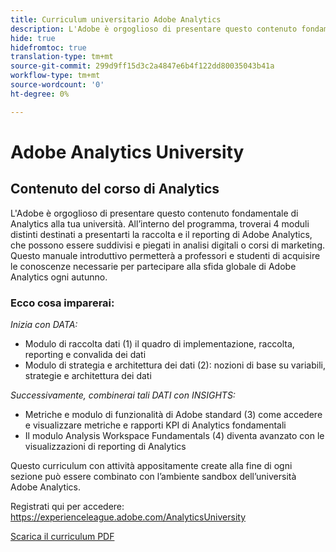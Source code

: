 ```yaml
---
title: Curriculum universitario Adobe Analytics
description: L'Adobe è orgoglioso di presentare questo contenuto fondamentale di Analytics alla tua università. All’interno del programma, troverai 4 moduli distinti destinati a presentarti la raccolta e il reporting di Adobe Analytics, che possono essere suddivisi e piegati in analisi digitali o corsi di marketing. Questo manuale introduttivo permetterà a professori e studenti di acquisire le conoscenze necessarie per partecipare alla sfida globale di Adobe Analytics ogni autunno.
hide: true
hidefromtoc: true
translation-type: tm+mt
source-git-commit: 299d9ff15d3c2a4847e6b4f122dd80035043b41a
workflow-type: tm+mt
source-wordcount: '0'
ht-degree: 0%

---
```




# Adobe Analytics University

## Contenuto del corso di Analytics

L&#39;Adobe è orgoglioso di presentare questo contenuto fondamentale di Analytics alla tua università. All’interno del programma, troverai 4 moduli distinti destinati a presentarti la raccolta e il reporting di Adobe Analytics, che possono essere suddivisi e piegati in analisi digitali o corsi di marketing. Questo manuale introduttivo permetterà a professori e studenti di acquisire le conoscenze necessarie per partecipare alla sfida globale di Adobe Analytics ogni autunno.

### Ecco cosa imparerai:

*Inizia con DATA:*

* Modulo di raccolta dati (1) il quadro di implementazione, raccolta, reporting e convalida dei dati
* Modulo di strategia e architettura dei dati (2): nozioni di base su variabili, strategie e architettura dei dati

*Successivamente, combinerai tali DATI con INSIGHTS:*

* Metriche e modulo di funzionalità di Adobe standard (3) come accedere e visualizzare metriche e rapporti KPI di Analytics fondamentali
* Il modulo Analysis Workspace Fundamentals (4) diventa avanzato con le visualizzazioni di reporting di Analytics

Questo curriculum con attività appositamente create alla fine di ogni sezione può essere combinato con l’ambiente sandbox dell’università Adobe Analytics.

Registrati qui per accedere: https://experienceleague.adobe.com/AnalyticsUniversity


[Scarica il curriculum PDF](assets/Adobe-Analytics-Curriculum_2021.pdf)
